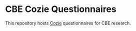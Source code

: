 # CBE Cozie Questionnaires

This repository hosts [Cozie](https://cozie-apple.app/) questionnaires for CBE research.